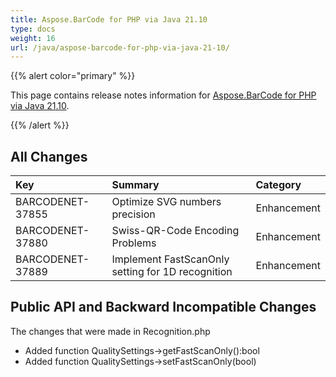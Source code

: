 ```yaml
---
title: Aspose.BarCode for PHP via Java 21.10
type: docs
weight: 16
url: /java/aspose-barcode-for-php-via-java-21-10/
---
```


{{% alert color="primary" %}} 

This page contains release notes information for [Aspose.BarCode for PHP via Java 21.10](https://downloads.aspose.com/barcode/phpjava/new-releases/aspose.barcode-for-php-via-java-21.10/).

{{% /alert %}} 
## **All Changes**

|**Key**|**Summary**|**Category**|
| :- | :- | :- |
|BARCODENET-37855|Optimize SVG numbers precision|Enhancement|
|BARCODENET-37880|Swiss-QR-Code Encoding Problems|Enhancement|
|BARCODENET-37889|Implement FastScanOnly setting for 1D recognition|Enhancement|

## **Public API and Backward Incompatible Changes**
The changes that were made in Recognition.php
- Added function QualitySettings->getFastScanOnly():bool
- Added function QualitySettings->setFastScanOnly(bool)